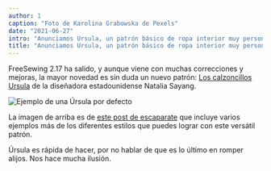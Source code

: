 ```yaml
---
author: 1
caption: "Foto de Karolina Grabowska de Pexels"
date: "2021-06-27"
intro: "Anunciamos Ursula, un patrón básico de ropa interior muy personalizable"
title: "Anunciamos Ursula, un patrón básico de ropa interior muy personalizable"
---
```



FreeSewing 2.17 ha salido, y aunque viene con muchas correcciones y mejoras, la mayor novedad es sin duda un nuevo patrón: [Los calzoncillos Ursula](/designs/ursula/) de la diseñadora estadounidense Natalia Sayang.

![Ejemplo de una Úrsula por defecto](https://posts.freesewing.org/uploads/example_aab890ee57.jpg)

La imagen de arriba es de [este post de escaparate](/showcase/ursula-test-pairs/) que incluye varios ejemplos más de los diferentes estilos que puedes lograr con este versátil patrón.

Úrsula es rápida de hacer, por no hablar de que es lo último en romper alijos. Nos hace mucha ilusión.

